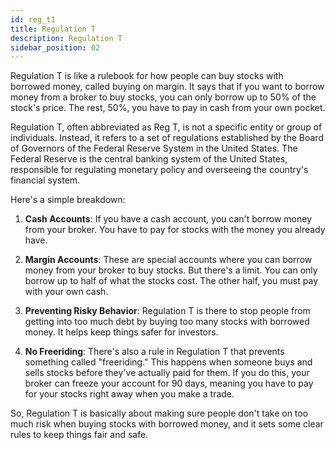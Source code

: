 ```yaml
---
id: reg_t1
title: Regulation T
description: Regulation T
sidebar_position: 02
---
```


Regulation T is like a rulebook for how people can buy stocks with borrowed money, called buying on margin. It says that if you want to borrow money from a broker to buy stocks, you can only borrow up to 50% of the stock's price. The rest, 50%, you have to pay in cash from your own pocket.

Regulation T, often abbreviated as Reg T, is not a specific entity or group of individuals. Instead, it refers to a set of regulations established by the Board of Governors of the Federal Reserve System in the United States. The Federal Reserve is the central banking system of the United States, responsible for regulating monetary policy and overseeing the country's financial system.

Here's a simple breakdown:

1. **Cash Accounts**: If you have a cash account, you can't borrow money from your broker. You have to pay for stocks with the money you already have.

2. **Margin Accounts**: These are special accounts where you can borrow money from your broker to buy stocks. But there's a limit. You can only borrow up to half of what the stocks cost. The other half, you must pay with your own cash.

3. **Preventing Risky Behavior**: Regulation T is there to stop people from getting into too much debt by buying too many stocks with borrowed money. It helps keep things safer for investors.

4. **No Freeriding**: There's also a rule in Regulation T that prevents something called "freeriding." This happens when someone buys and sells stocks before they've actually paid for them. If you do this, your broker can freeze your account for 90 days, meaning you have to pay for your stocks right away when you make a trade.

So, Regulation T is basically about making sure people don't take on too much risk when buying stocks with borrowed money, and it sets some clear rules to keep things fair and safe.